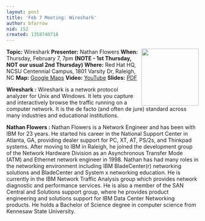 ```yaml
---
layout: post
title: 'Feb 7 Meeting: Wireshark'
author: bfarrow
nid: 152
created: 1358740718
---
```

<img src="http://trilug.org/~bfarrow/Wireshark.png" align=right width=150>
<strong>Topic:</strong> Wireshark
<strong>Presenter:</strong> Nathan Flowers
<strong>When:</strong> Thursday, February 7, 7pm <b>(NOTE - 1st Thursday, NOT our usual 2nd Thursday)</b>
<strong>Where:</strong> Red Hat HQ, NCSU Centennial Campus, 1801 Varsity Dr, Raleigh, NC
<strong>Map:</strong> <a href="https://maps.google.com/maps?q=loc:35.773623,-78.676011&z=14">Google Maps</a>
<strong>Video:</strong> <a href="https://www.youtube.com/watch?v=_a-LxxOS04E">YouTube</a>
<strong>Slides:</strong> <a href="http://trilug.org/~porter/meetings/2013-02-07_NathanFlowers_Wireshark.pdf">PDF</a>

<strong>Wireshark :</strong>
Wireshark is a network protocol analyzer for Unix and Windows. It lets you capture and interactively browse the traffic running on a computer network. It is the de facto (and often de jure) standard across many industries and educational institutions.

<strong>Nathan Flowers :</strong>
Nathan Flowers is a Network Engineer and has been with IBM for 23 years. He started his career in the National Support Center in Atlanta, GA, providing dealer support for PC, XT, AT, PS/2s, and Thinkpad systems. After moving to IBM in Raleigh, he joined the development group of the Network Hardware Division as an Asynchronous Transfer Mode (ATM) and Ethernet network engineer in 1998. Nathan has had many roles in the networking environment including IBM BladeCenter(r) networking solutions and BladeCenter and System x networking education. He is currently in the IBM Network Traffic Analysis group which provides network diagnostic and performance services. He is also a member of the SAN Central and Solutions support group, where he provides product engineering and solutions support for IBM Data Center Networking products. He holds a Bachelor of Science degree in computer science from Kennesaw State University. 
